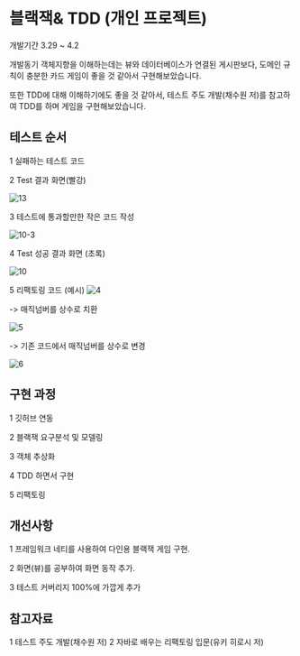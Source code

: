 <h1>블랙잭& TDD (개인 프로젝트)</h1>

개발기간
3.29 ~ 4.2

개발동기 
객체지향을 이해하는데는 뷰와 데이터베이스가 연결된 게시판보다, 도메인 규칙이 충분한 카드 게임이 좋을 것 같아서 구현해보았습니다.

또한 TDD에 대해 이해하기에도 좋을 것 같아서,
테스트 주도 개발(채수원 저)를 참고하여
TDD를 하며 게임을 구현해보았습니다.
 

<h2>테스트 순서</h2>

1 실패하는 테스트 코드

2 Test 결과 화면(빨강)

![13](https://user-images.githubusercontent.com/32535590/38289628-20b38cca-3812-11e8-92f9-418ff148af21.PNG)


3 테스트에 통과할만한 작은 코드 작성

![10-3](https://user-images.githubusercontent.com/32535590/38289720-93c2ecec-3812-11e8-9f89-b0f0be021423.PNG)


4 Test 성공 결과 화면 (초록)

![10](https://user-images.githubusercontent.com/32535590/38289604-0369b392-3812-11e8-83eb-548a4cc00f65.PNG)


5 리팩토링 코드 (예시)
![4](https://user-images.githubusercontent.com/32535590/38292956-c0ca9f88-3820-11e8-980c-435e7cff21ad.PNG)

-> 매직넘버를 상수로 치환

![5](https://user-images.githubusercontent.com/32535590/38292997-e1d6a26c-3820-11e8-900c-59838a76bd15.PNG)

-> 기존 코드에서 매직넘버를 상수로 변경 

![6](https://user-images.githubusercontent.com/32535590/38292998-e50256f2-3820-11e8-9275-24a756c69d1e.PNG)



<h2>구현 과정</h2>

1 깃허브 연동

2 블랙잭 요구분석 및 모델링

3 객체 추상화

4 TDD 하면서 구현  

5 리팩토링   
 


<h2>개선사항</h2>

1 프레임워크 네티를 사용하여 다인용 블랙잭 게임 구현.

2 화면(뷰)를 공부하여 화면 동작 추가.

3 테스트 커버리지 100%에 가깝게 추가 



<h2>참고자료</h2>

1 테스트 주도 개발(채수원 저)
2 자바로 배우는 리팩토링 입문(유키 히로시 저)
